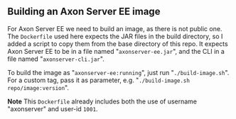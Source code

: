 ## Building an Axon Server EE image

For Axon Server EE we need to build an image, as there is not public one. The `Dockerfile` used here expects the JAR files in the build directory, so I added a script to copy them from the base directory of this repo. It expects Axon Server EE to be in a file named "`axonserver-ee.jar`", and the CLI in a file named "`axonserver-cli.jar`".

To build the image as "`axonserver-ee:running`", just run "`./build-image.sh`". For a custom tag, pass it as parameter, e.g. "`./build-image.sh repo/image:version`".

**Note** This `Dockerfile` already includes both the use of username "axonserver" and user-id `1001`.